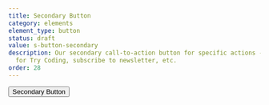 ```yaml
---
title: Secondary Button
category: elements
element_type: button
status: draft
value: s-button-secondary
description: Our secondary call-to-action button for specific actions - apply, register
  for Try Coding, subscribe to newsletter, etc.
order: 28
---
```

<button class="s-button s-button-secondary">Secondary Button</button>